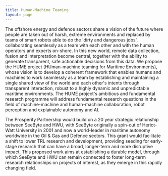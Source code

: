 ```yaml
---
title: Human-Machine Teaming
layout: page
---
```


The offshore energy and defence sectors share a vision of the future where people are taken out of harsh, extreme environments and replaced by teams of smart robots able to do the 'dirty and dangerous jobs', collaborating seamlessly as a team with each other and with the human operators and experts on-shore. In this new world, remote data collection, fusion and interpretation become central, together with the ability to generate transparent, safe actionable decisions from this data. We propose the HUME project (HUman-machine teaming for Maritime Environments), whose vision is to develop a coherent framework that enables humans and machines to work seamlessly as a team by establishing and maintaining a single shared view of the world and each other's intents through transparent interaction, robust to a highly dynamic and unpredictable maritime environments. The HUME project's ambitious and fundamental research programme will address fundamental research questions in the field of machine-machine and human-machine collaboration, robot perception and explainable autonomy and AI. 

The Prosperity Partnership would build on a 20 year strategic relationship between SeeByte and HWU, with SeeByte originally a spin-out of Heriot-Watt University in 2001 and now a world-leader in maritime autonomy worldwide in the Oil & Gas and Defence sectors. This grant would facilitate a shift to lower TRL research and development, providing seeding for early-stage research that can have a broad, longer-term and more disruptive impact. This proposed work aims at establishing a durable model, through which SeeByte and HWU can remain connected to foster long-term research relationships on projects of interest, as they emerge in this rapidly changing field.
